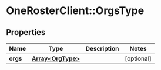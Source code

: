 # OneRosterClient::OrgsType

## Properties
Name | Type | Description | Notes
------------ | ------------- | ------------- | -------------
**orgs** | [**Array&lt;OrgType&gt;**](OrgType.md) |  | [optional] 

